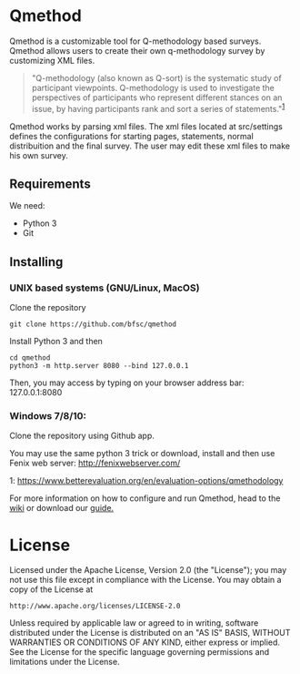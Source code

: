 # Qmethod

Qmethod is a customizable tool for Q-methodology based surveys.
Qmethod allows users to create their own q-methodology survey by customizing XML files. 

>"Q-methodology (also known as Q-sort) is the systematic study of participant viewpoints. Q-methodology is used to investigate the perspectives of participants who represent different stances on an issue, by having participants rank and sort a series of statements."<sup>[1](#qme)</sup>

Qmethod works by parsing xml files. The xml files located at src/settings defines the configurations for starting pages, statements, normal distribuition and the final survey. The user may edit these xml files to make his own survey.

## Requirements

We need:

* Python 3
* Git

## Installing

### UNIX based systems (GNU/Linux, MacOS)

Clone the repository

```
git clone https://github.com/bfsc/qmethod
```

Install Python 3 and then

```
cd qmethod
python3 -m http.server 8080 --bind 127.0.0.1 
```
Then, you may access by typing on your browser address bar: 127.0.0.1:8080

### Windows 7/8/10:

Clone the repository using Github app.

You may use the same python 3 trick or download, install and then use Fenix web server: http://fenixwebserver.com/

<a name="qme">1</a>: https://www.betterevaluation.org/en/evaluation-options/qmethodology


For more information on how to configure and run Qmethod, head to the [wiki](https://github.com/bfsc/qmethod/wiki) or
download our [guide.](https://github.com/bfsc/qmethod/blob/res/res/getting-started.pdf)

# License  
Licensed under the Apache License, Version 2.0 (the "License");
you may not use this file except in compliance with the License.
You may obtain a copy of the License at

    http://www.apache.org/licenses/LICENSE-2.0

Unless required by applicable law or agreed to in writing, software
distributed under the License is distributed on an "AS IS" BASIS,
WITHOUT WARRANTIES OR CONDITIONS OF ANY KIND, either express or implied.
See the License for the specific language governing permissions and
limitations under the License.
